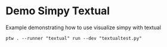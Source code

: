 # Demo Simpy Textual

Example demonstrating how to use visualize simpy with textual

```
ptw . --runner "textual" run --dev "textualtest.py"
```